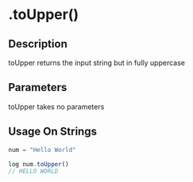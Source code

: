 # .toUpper()

## Description

toUpper returns the input string but in fully uppercase

## Parameters

toUpper takes no parameters

## Usage On Strings

```javascript
num = "Hello World"

log num.toUpper()
// HELLO WORLD
```
